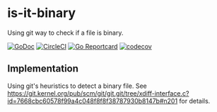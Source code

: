 # is-it-binary

Using git way to check if a file is binary.

[![GoDoc](https://godoc.org/github.com/seriousben/is-it-binary?status.svg)](https://godoc.org/github.com/seriousben/is-it-binary)
[![CircleCI](https://circleci.com/gh/seriousben/is-it-binary/tree/master.svg?style=shield)](https://circleci.com/gh/seriousben/is-it-binary/tree/master)
[![Go Reportcard](https://goreportcard.com/badge/github.com/seriousben/is-it-binary)](https://goreportcard.com/report/github.com/seriousben/is-it-binary)
[![codecov](https://codecov.io/gh/seriousben/is-it-binary/branch/master/graph/badge.svg)](https://codecov.io/gh/seriousben/is-it-binary)

## Implementation

Using git's heuristics to detect a binary file. 
See https://git.kernel.org/pub/scm/git/git.git/tree/xdiff-interface.c?id=7668cbc60578f99a4c048f8f8f38787930b8147b#n201 for details.
